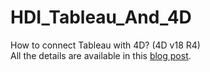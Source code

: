 # HDI_Tableau_And_4D
How to connect Tableau with 4D? (4D v18 R4)<br />
All the details are available in this [blog post](https://blog.4d.com/how-to-connect-tableau-with-4d).
